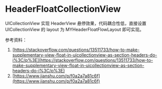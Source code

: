# HeaderFloatCollectionView

UICollectionView 实现 HeaderView 悬停效果，代码耦合性低，直接设置 UICollectionView 的 layout 为 MYHeaderFloatFlowLayout 即可实现。

参考资料：

1. [https://stackoverflow.com/questions/13511733/how-to-make-supplementary-view-float-in-uicollectionview-as-section-headers-do-i%3C/p%3E](https://stackoverflow.com/questions/13511733/how-to-make-supplementary-view-float-in-uicollectionview-as-section-headers-do-i%3C/p%3E)
2. [https://www.jianshu.com/p/f0a2a7a81c6f](https://www.jianshu.com/p/f0a2a7a81c6f)


